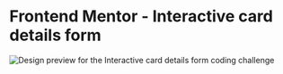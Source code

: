 # Frontend Mentor - Interactive card details form

![Design preview for the Interactive card details form coding challenge](./design/desktop-preview.jpg)


